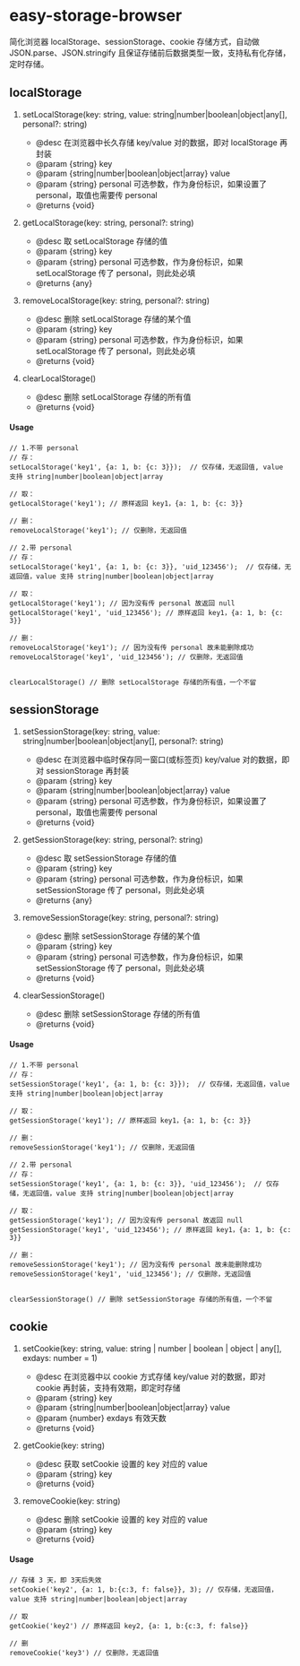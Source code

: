 # easy-storage-browser
简化浏览器 localStorage、sessionStorage、cookie 存储方式，自动做 JSON.parse、JSON.stringify 且保证存储前后数据类型一致，支持私有化存储，定时存储。

## localStorage

1. setLocalStorage(key: string, value: string|number|boolean|object|any[], personal?: string)
   
   * @desc 在浏览器中长久存储 key/value 对的数据，即对 localStorage 再封装
   * @param {string} key 
   * @param {string|number|boolean|object|array} value
   * @param {string} personal 可选参数，作为身份标识，如果设置了 personal，取值也需要传 personal
   * @returns {void}
 
2. getLocalStorage(key: string,  personal?: string)
   
   * @desc 取 setLocalStorage 存储的值
   * @param {string} key 
   * @param {string} personal 可选参数，作为身份标识，如果 setLocalStorage 传了 personal，则此处必填
   * @returns {any}
 
3. removeLocalStorage(key: string,  personal?: string)
   
   * @desc 删除 setLocalStorage 存储的某个值
   * @param {string} key 
   * @param {string} personal 可选参数，作为身份标识，如果 setLocalStorage 传了 personal，则此处必填
   * @returns {void}
 
 
4. clearLocalStorage()
   
   * @desc 删除 setLocalStorage 存储的所有值
   * @returns {void}
   
#### Usage

```
// 1.不带 personal
// 存：
setLocalStorage('key1', {a: 1, b: {c: 3}});  // 仅存储，无返回值, value 支持 string|number|boolean|object|array

// 取：
getLocalStorage('key1'); // 原样返回 key1，{a: 1, b: {c: 3}}

// 删：
removeLocalStorage('key1'); // 仅删除，无返回值

// 2.带 personal
// 存：
setLocalStorage('key1', {a: 1, b: {c: 3}}, 'uid_123456');  // 仅存储，无返回值，value 支持 string|number|boolean|object|array

// 取：
getLocalStorage('key1'); // 因为没有传 personal 故返回 null
getLocalStorage('key1', 'uid_123456'); // 原样返回 key1，{a: 1, b: {c: 3}}

// 删：
removeLocalStorage('key1'); // 因为没有传 personal 故未能删除成功
removeLocalStorage('key1', 'uid_123456'); // 仅删除，无返回值


clearLocalStorage() // 删除 setLocalStorage 存储的所有值，一个不留
```

## sessionStorage

1. setSessionStorage(key: string, value: string|number|boolean|object|any[], personal?: string)
   
   * @desc 在浏览器中临时保存同一窗口(或标签页) key/value 对的数据，即对 sessionStorage 再封装
   * @param {string} key 
   * @param {string|number|boolean|object|array} value
   * @param {string} personal 可选参数，作为身份标识，如果设置了 personal，取值也需要传 personal
   * @returns {void}
   
2. getSessionStorage(key: string,  personal?: string)
  
   * @desc 取 setSessionStorage 存储的值
   * @param {string} key 
   * @param {string} personal 可选参数，作为身份标识，如果 setSessionStorage 传了 personal，则此处必填
   * @returns {any}
   
3. removeSessionStorage(key: string,  personal?: string)
   
   * @desc 删除 setSessionStorage 存储的某个值
   * @param {string} key 
   * @param {string} personal 可选参数，作为身份标识，如果 setSessionStorage 传了 personal，则此处必填
   * @returns {void}
   
4. clearSessionStorage()
  
   * @desc 删除 setSessionStorage 存储的所有值
   * @returns {void}
  
#### Usage

```
// 1.不带 personal
// 存：
setSessionStorage('key1', {a: 1, b: {c: 3}});  // 仅存储，无返回值，value 支持 string|number|boolean|object|array

// 取：
getSessionStorage('key1'); // 原样返回 key1，{a: 1, b: {c: 3}}

// 删：
removeSessionStorage('key1'); // 仅删除，无返回值

// 2.带 personal
// 存：
setSessionStorage('key1', {a: 1, b: {c: 3}}, 'uid_123456');  // 仅存储，无返回值，value 支持 string|number|boolean|object|array

// 取：
getSessionStorage('key1'); // 因为没有传 personal 故返回 null
getSessionStorage('key1', 'uid_123456'); // 原样返回 key1，{a: 1, b: {c: 3}}

// 删：
removeSessionStorage('key1'); // 因为没有传 personal 故未能删除成功
removeSessionStorage('key1', 'uid_123456'); // 仅删除，无返回值


clearSessionStorage() // 删除 setSessionStorage 存储的所有值，一个不留
```

## cookie

1. setCookie(key: string, value: string | number | boolean | object | any[], exdays: number = 1)

   * @desc 在浏览器中以 cookie 方式存储 key/value 对的数据，即对 cookie 再封装，支持有效期，即定时存储
   * @param {string} key 
   * @param {string|number|boolean|object|array} value
   * @param {number} exdays 有效天数
   * @returns {void}
 
2. getCookie(key: string)

   * @desc 获取 setCookie 设置的 key 对应的 value
   * @param {string} key 
   * @returns {void}
 
3. removeCookie(key: string)

   * @desc 删除 setCookie 设置的 key 对应的 value
   * @param {string} key 
   * @returns {void}
   
#### Usage

```
// 存储 3 天，即 3天后失效
setCookie('key2', {a: 1, b:{c:3, f: false}}, 3); // 仅存储，无返回值，value 支持 string|number|boolean|object|array

// 取
getCookie('key2') // 原样返回 key2, {a: 1, b:{c:3, f: false}}

// 删
removeCookie('key3') // 仅删除，无返回值
```

